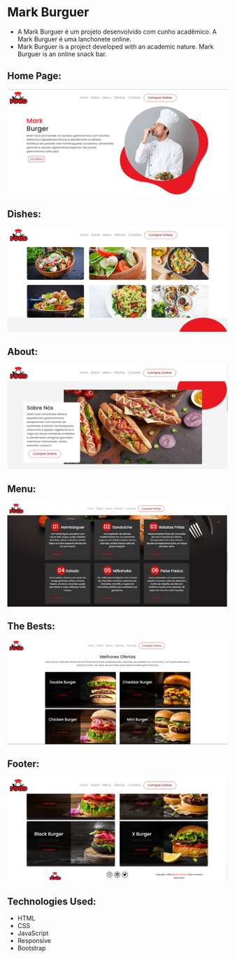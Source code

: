 # Mark Burguer
<ul>
    <li>A Mark Burguer é um projeto desenvolvido com cunho acadêmico. A Mark Burguer é uma lanchonete online.</li>
    <li> Mark Burguer is a project developed with an academic nature. Mark Burguer is an online snack bar.</li>
</ul>
 
## Home Page:
![home page](https://github.com/ViniciusV4/MarkBurguer/blob/main/site/home.png)

## Dishes:
![Dishes](https://github.com/ViniciusV4/MarkBurguer/blob/main/site/pratosPag2.png)

## About:
![About](https://github.com/ViniciusV4/MarkBurguer/blob/main/site/aboutUSPag3.png)

## Menu:
![Menu](https://github.com/ViniciusV4/MarkBurguer/blob/main/site/cardapiosPag4.png)

## The Bests:
![TheBests](https://github.com/ViniciusV4/MarkBurguer/blob/main/site/lanchesPag5.png)

## Footer:
![Footer](https://github.com/ViniciusV4/MarkBurguer/blob/main/site/footer.png)

## Technologies Used:

* HTML
* CSS
* JavaScript
* Responsive
* Bootstrap
